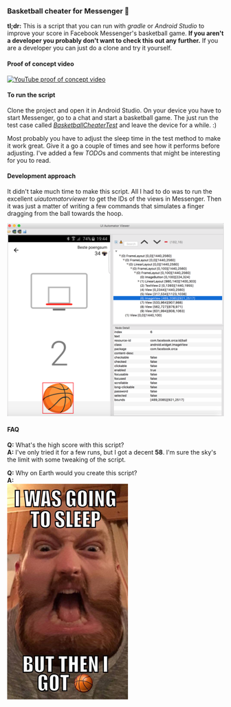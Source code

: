 ### Basketball cheater for Messenger 🏀
**tl;dr:** This is a script that you can run with *gradle* or *Android Studio* to improve your score in Facebook
Messenger's basketball game. **If you aren't a developer you probably don't want to check this out any further.** If you are a
developer you can just do a clone and try it yourself.

#### Proof of concept video
[![YouTube proof of concept video](http://img.youtube.com/vi/UyDFA-th3r0/0.jpg)](http://www.youtube.com/watch?v=UyDFA-th3r0)

#### To run the script
Clone the project and open it in Android Studio. On your device you have to start Messenger, go to a chat and start
a basketball game. The just run the test case called *[BasketballCheaterTest](app/src/androidTest/java/com/roysolberg/android/basketballcheater/BasketballCheaterTest.java)* and leave the device for a while. :)

Most probably you have to adjust the sleep time in the test method to make it work great. Give it a go a couple of times and see how it performs before adjusting. I've added a few *TODO*s and comments that might be interesting for you to read.

#### Development approach
It didn't take much time to make this script. All I had to do was to run the excellent *uiautomatorviewer* to get the IDs
of the views in Messenger. Then it was just a matter of writing a few commands that simulates a finger dragging from
the ball towards the hoop.

![UI Automater Viewer](https://github.com/roys/java-android-basketballcheater/raw/master/misc/uianimatorview.png "UI Automater Viewer")

#### FAQ
**Q:** What's the high score with this script?  
**A:** I've only tried it for a few runs, but I got a decent **58**. I'm sure the sky's the limit with some tweaking of the script.

**Q:** Why on Earth would you create this script?  
**A:**  
<img src="https://github.com/roys/java-android-basketballcheater/raw/master/misc/i_was_going_to_sleep_then_i_got_basketball.jpg" title="I WAS GOING TO SLEEP BUT THEN I GOT 🏀 MEME" width="281" height="500" />
